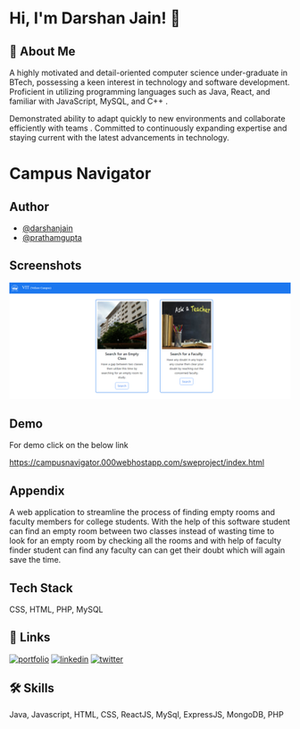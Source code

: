 # Hi, I'm Darshan Jain! 👋

## 🚀 About Me
A highly motivated
and
detail-oriented
computer science under-graduate in BTech,
possessing a keen interest in technology and
software development. Proficient in utilizing
programming languages such as Java, React, and
familiar with JavaScript,
MySQL,
and C++ .

Demonstrated ability to adapt quickly to new
environments and collaborate efficiently with
teams . Committed
to continuously expanding
expertise and staying current with the latest
advancements in technology.


# Campus Navigator

## Author

- [@darshanjain](https://github.com/darshanjaipuria)
- [@prathamgupta](https://github.com/prathamgupt)


## Screenshots

![Campus Navigator](https://github.com/prathamgupt/Campus_Navigator/blob/main/Screenshot/Screenshot%202023-03-24%20233836.png?raw=true)

## Demo

For demo click on the below link

https://campusnavigator.000webhostapp.com/sweproject/index.html

## Appendix


A web application to streamline the process of finding empty rooms and faculty members for college students. With the help of this software student can find an empty room between two classes instead of wasting time to look for an empty room by checking all the rooms and with help of faculty finder student can find any faculty can can get their doubt which will again save the time.

## Tech Stack

CSS,
HTML,
PHP,
MySQL



## 🔗 Links
[![portfolio](https://img.shields.io/badge/my_portfolio-000?style=for-the-badge&logo=ko-fi&logoColor=white)](https://darshanjain.netlify.app/)
[![linkedin](https://img.shields.io/badge/linkedin-0A66C2?style=for-the-badge&logo=linkedin&logoColor=white)](https://www.linkedin.com/in/darshannn-jain/)
[![twitter](https://img.shields.io/badge/twitter-1DA1F2?style=for-the-badge&logo=twitter&logoColor=white)](https://twitter.com/DarshanJaipuria)


## 🛠 Skills
Java, Javascript, HTML, CSS, ReactJS, MySql, ExpressJS, MongoDB, PHP
